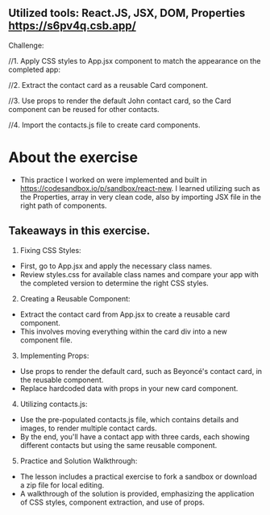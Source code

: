 ## Utilized tools: React.JS, JSX, DOM, Properties https://s6pv4q.csb.app/
Challenge:

//1. Apply CSS styles to App.jsx component to match the appearance on the completed app:

//2. Extract the contact card as a reusable Card component.

//3. Use props to render the default John contact card, so the Card component can be reused for other contacts.

//4. Import the contacts.js file to create card components.

# About the exercise
* This practice I worked on were implemented and built in https://codesandbox.io/p/sandbox/react-new. I learned utilizing such as the Properties, array in very clean code, also by importing JSX file in the right path of components.  

## Takeaways in this exercise.

1. Fixing CSS Styles:

- First, go to App.jsx and apply the necessary class names.
- Review styles.css for available class names and compare your app with the completed version to determine the right CSS styles.

2. Creating a Reusable Component:

- Extract the contact card from App.jsx to create a reusable card component.
- This involves moving everything within the card div into a new component file.

3. Implementing Props:

- Use props to render the default card, such as Beyoncé's contact card, in the reusable component.
- Replace hardcoded data with props in your new card component.

4. Utilizing contacts.js:

- Use the pre-populated contacts.js file, which contains details and images, to render multiple contact cards.
- By the end, you'll have a contact app with three cards, each showing different contacts but using the same reusable component.

5. Practice and Solution Walkthrough:

- The lesson includes a practical exercise to fork a sandbox or download a zip file for local editing.
- A walkthrough of the solution is provided, emphasizing the application of CSS styles, component extraction, and use of props.
